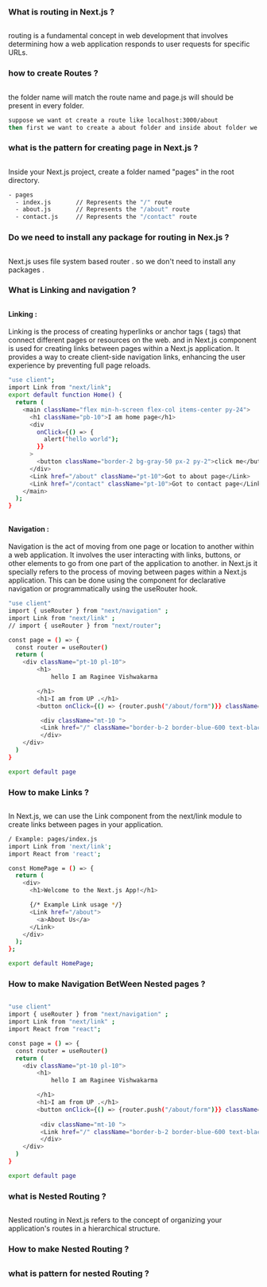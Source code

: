 ### What is routing in Next.js ?

##

routing is a fundamental concept in web development that involves determining how a web application responds to user requests for specific URLs.

### how to create Routes ?

##

the folder name will match the route name and page.js will should be present in every folder.

```bash
suppose we want ot create a route like localhost:3000/about
then first we want to create a about folder and inside about folder we should to create a page.js file .
```

### what is the pattern for creating page in Next.js ?

##

Inside your Next.js project, create a folder named "pages" in the root directory.

```bash
- pages
  - index.js       // Represents the "/" route
  - about.js       // Represents the "/about" route
  - contact.js     // Represents the "/contact" route
```

### Do we need to install any package for routing in Nex.js ?

##

Next.js uses file system based router . so we don't need to install any packages .

### What is Linking and navigation ?

##

#### Linking :

Linking is the process of creating hyperlinks or anchor tags (<a> tags) that connect different pages or resources on the web.
and in Next.js <Link> component is used for creating links between pages within a Next.js application. It provides a way to create client-side navigation links, enhancing the user experience by preventing full page reloads.


```bash
"use client";
import Link from "next/link";
export default function Home() {
  return (
    <main className="flex min-h-screen flex-col items-center py-24">
      <h1 className="pb-10">I am home page</h1>
      <div
        onClick={() => {
          alert("hello world");
        }}
      >
        <button className="border-2 bg-gray-50 px-2 py-2">click me</button>
      </div>
      <Link href="/about" className="pt-10">Got to about page</Link>
      <Link href="/contact" className="pt-10">Got to contact page</Link>
    </main>
  );
}
```

##

#### Navigation :

Navigation is the act of moving from one page or location to another within a web application. It involves the user interacting with links, buttons, or other elements to go from one part of the application to another.
in Next.js it specially refers to the process of moving between pages within a Next.js application. This can be done using the <Link> component for declarative navigation or programmatically using the useRouter hook.

```bash
"use client"
import { useRouter } from "next/navigation" ;
import Link from "next/link" ;
// import { useRouter } from "next/router";

const page = () => {
  const router = useRouter()
  return (
    <div className="pt-10 pl-10">
        <h1>
            hello I am Raginee Vishwakarma

        </h1>
        <h1>I am from UP .</h1>
        <button onClick={() => {router.push("/about/form")}} className="border-gray-500 border-2 px-2 py-1 mt-10"> Go to form</button>

         <div className="mt-10 ">
         <Link href="/" className="border-b-2 border-blue-600 text-black font-bold hover:text-blue-900"> Go to home page</Link>
         </div>
    </div>
  )
}

export default page

```

### How to make Links ?

##

In Next.js, we can use the Link component from the next/link module to create links between pages in your application.

```bash
/ Example: pages/index.js
import Link from 'next/link';
import React from 'react';

const HomePage = () => {
  return (
    <div>
      <h1>Welcome to the Next.js App!</h1>

      {/* Example Link usage */}
      <Link href="/about">
        <a>About Us</a>
      </Link>
    </div>
  );
};

export default HomePage;
```
### How to make Navigation BetWeen Nested pages ?

##
```bash
"use client"
import { useRouter } from "next/navigation" ;
import Link from "next/link" ;
import React from "react";

const page = () => {
  const router = useRouter()
  return (
    <div className="pt-10 pl-10">
        <h1>
            hello I am Raginee Vishwakarma

        </h1>
        <h1>I am from UP .</h1>
        <button onClick={() => {router.push("/about/form")}} className="border-gray-500 border-2 px-2 py-1 mt-10"> Go to form</button>
         
         <div className="mt-10 ">
         <Link href="/" className="border-b-2 border-blue-600 text-black font-bold hover:text-blue-900"> Go to home page</Link>
         </div>
    </div>
  )
}

export default page
```


### what is Nested Routing ?

##

Nested routing in Next.js refers to the concept of organizing your application's routes in a hierarchical structure.


### How to make Nested Routing ?

##

### what is pattern for nested Routing ?
